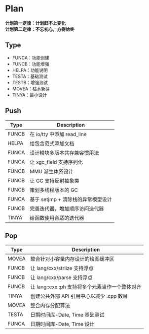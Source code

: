 # Plan
**计划第一定律：计划赶不上变化**  
**计划第二定律：不忘初心，方得始终**

## Type
- FUNCA：功能创建
- FUNCB：功能增强
- HELPA：功能说明
- TESTA：基础测试
- TESTB：增强测试
- MOVEA：枯木新芽
- TINYA：最小设计

## Push
| Type  | Description                                                            |
|-------|------------------------------------------------------------------------|
| FUNCB | 在 io/tty 中添加 read_line                                             |
| HELPA | 给包含范式添加文档                                                     |
| FUNCA | 设计模块多版本共存兼容惯用法                                           |
| FUNCA | 让 xgc_field 支持序列化                                                |
| FUNCB | MMU 派生体系设计                                                       |
| FUNCB | 让 GC 支持反射抽象类                                                   |
| FUNCB | 策划多线程版本的 GC                                                    |
| FUNCA | 基于 setjmp + 清除栈的异常模型设计                                     |
| FUNCB | 完善迭代器，增加顺序访问迭代器                                         |
| TINYA | 给函数使用合适的迭代器                                                 |

## Pop
| Type  | Description                                                            |
|-------|------------------------------------------------------------------------|
| MOVEA | 整合针对小容量内存设计的绘图缓冲区                                     |
| FUNCB | 让 lang/cxx/strlize 支持浮点                                           |
| FUNCB | 让 lang/cxx/parse 支持浮点                                             |
| FUNCB | 让 lang::cxx::ph 支持将多个元素当作一个整体对齐                        |
| TINYA | 创建公共外部 API 引用中心以减少 .cpp 数目                              |
| MOVEA | 整合内存分配算法                                                       |
| TESTA | 日期时间库-Date, Time 基础测试                                         |
| FUNCA | 日期时间库-Date, Time 设计                                             |

